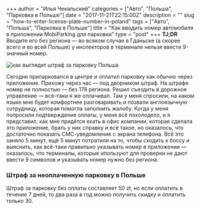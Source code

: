 +++
author = "Илья Чекальский"
categories = ["Авто", "Польша", "Парковка в Польше"]
date = "2017-11-21T22:15:00Z"
description = ""
slug = "how-to-enter-license-plate-number-in-poland"
tags = ["Авто", "Польша", "Парковка в Польше"]
title = "Как вводить номер автомобиля в приложении MobiParking для парковки"
type = "post"
+++
**TJ;DR** Вводите его без региона — во всяком случае в Гданьске (а скорее всего и во всей Польше) у инспекторов в терминале нельзя ввести 9-значный номер.

![как выглядит штраф за парковку Польша](https://leonardo.osnova.io/fb176a49-6829-a547-0373-490be7e17a77/)

Сегодня припарковался в центре и оплатил парковку как обычно через приложение. Прихожу через час — под дворником штраф. На штрафе номер не полностью — без 178 региона. Решил съездить в дорожное управление — всё-таки я же оплачивал. Там у меня спросили, на каком языке мне будет комфортнее разговаривать и позвали англоязычную сотрудницу, которая помогла заполнить жалобу. Когда у меня попросили подтверждение оплаты, у меня всё похолодело, и я представил, как мне придётся ехать в офис компании, которая сделала это приложение, брать у них справку и всё такое, но оказалось, что достаточно показать СМС-уведомление с экрана телефона. Всё это заняло 5 минут, ещё 5 минут потратили на то, чтобы сходить к боссу и выяснить, как всё-таки правильно указывать номер в приложении — оказалось, что терминалы, которые ипользуют для проверки не дают ввести 9 символов и указывать номер нужно без региона.

### Штраф за неоплаченную парковку в Польше

Штраф за парковку без оплаты составляет 50 zł, но если оплатить в течение 7 дней, то два раза в год можно получить скидку и оплатить только 30.